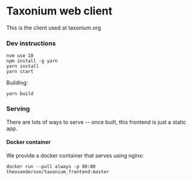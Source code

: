 # Taxonium web client

This is the client used at taxonium.org

### Dev instructions

```
nvm use 18
npm install -g yarn
yarn install
yarn start
```

Building:

```
yarn build
```

### Serving

There are lots of ways to serve -- once built, this frontend is just a static app.

#### Docker container

We provide a docker container that serves using nginx:

`docker run --pull always -p 80:80 theosanderson/taxonium_frontend:master`

